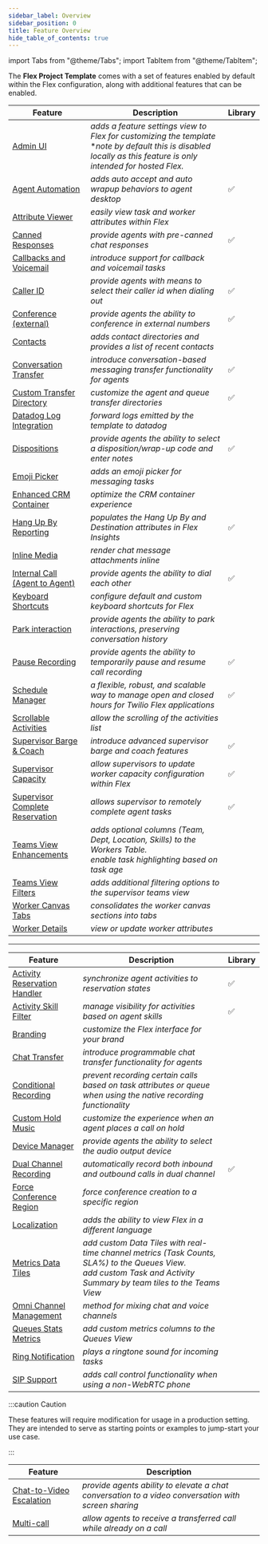 ```yaml
---
sidebar_label: Overview
sidebar_position: 0
title: Feature Overview
hide_table_of_contents: true
---
```

import Tabs from "@theme/Tabs";
import TabItem from "@theme/TabItem";

The **Flex Project Template** comes with a set of features enabled by default within the Flex configuration, along with additional features that can be enabled.

<Tabs queryString="type">
<TabItem value="default" label="Enabled by default" default>

| Feature                                                            | Description                                                                                                                                                             | Library |
| ------------------------------------------------------------------ | ----------------------------------------------------------------------------------------------------------------------------------------------------------------------- | ------- |
| [Admin UI](admin-ui)                                               | _adds a feature settings view to Flex for customizing the template_ <br/> **note by default this is disabled locally as this feature is only intended for hosted Flex.* |   |
| [Agent Automation](agent-automation)                               | _adds auto accept and auto wrapup behaviors to agent desktop_                                                                                                           | ✅ |
| [Attribute Viewer](attribute-viewer)                               | _easily view task and worker attributes within Flex_                                                                                                                    |   |
| [Canned Responses](canned-responses)                               | _provide agents with pre-canned chat responses_                                                                                                                         | ✅ |
| [Callbacks and Voicemail](callback-and-voicemail)                  | _introduce support for callback and voicemail tasks_                                                                                                                    |   |
| [Caller ID](caller-id)                                             | _provide agents with means to select their caller id when dialing out_                                                                                                  | ✅ |
| [Conference (external)](conference)                                | _provide agents the ability to conference in external numbers_                                                                                                          | ✅ |
| [Contacts](contacts)                                               | _adds contact directories and provides a list of recent contacts_                                                                                                       |   |
| [Conversation Transfer](conversation-transfer)                     | _introduce conversation-based messaging transfer functionality for agents_                                                                                              | ✅ |
| [Custom Transfer Directory](custom-transfer-directory)             | _customize the agent and queue transfer directories_                                                                                                                    | ✅ |
| [Datadog Log Integration](datadog-log-integration)                 | _forward logs emitted by the template to datadog_                                                                                                                       |   |
| [Dispositions](dispositions)                                       | _provide agents the ability to select a disposition/wrap-up code and enter notes_                                                                                       | ✅ |
| [Emoji Picker](emoji-picker)                                       | _adds an emoji picker for messaging tasks_                                                                                                                              |   |
| [Enhanced CRM Container](enhanced-crm-container)                   | _optimize the CRM container experience_                                                                                                                                 |   |
| [Hang Up By Reporting](hang-up-by)                                 | _populates the Hang Up By and Destination attributes in Flex Insights_                                                                                                  | ✅ |
| [Inline Media](inline-media)                                       | _render chat message attachments inline_                                                                                                                                |   |
| [Internal Call (Agent to Agent)](internal-call)                    | _provide agents the ability to dial each other_                                                                                                                         | ✅ |
| [Keyboard Shortcuts](keyboard-shortcuts)                           | _configure default and custom keyboard shortcuts for Flex_                                                                                                              |   |
| [Park interaction](park-interaction)                               | _provide agents the ability to park interactions, preserving conversation history_                                                                                      |   |
| [Pause Recording](pause-recording)                                 | _provide agents the ability to temporarily pause and resume call recording_                                                                                             | ✅ |
| [Schedule Manager](schedule-manager)                               | _a flexible, robust, and scalable way to manage open and closed hours for Twilio Flex applications_                                                                     | ✅ |
| [Scrollable Activities](scrollable-activities)                     | _allow the scrolling of the activities list_                                                                                                                            |   |
| [Supervisor Barge & Coach](supervisor-barge-coach)                 | _introduce advanced supervisor barge and coach features_                                                                                                                | ✅ |
| [Supervisor Capacity](supervisor-capacity)                         | _allow supervisors to update worker capacity configuration within Flex_                                                                                                 | ✅ |
| [Supervisor Complete Reservation](supervisor-complete-reservation) | _allows supervisor to remotely complete agent tasks_                                                                                                                    | ✅ |
| [Teams View Enhancements](teams-view-enhancements)                 | _adds optional columns (Team, Dept, Location, Skills) to the Workers Table. <br/> enable task highlighting based on task age_                                           |   |
| [Teams View Filters](teams-view-filters)                           | _adds additional filtering options to the supervisor teams view_                                                                                                        |   |
| [Worker Canvas Tabs](worker-canvas-tabs)                           | _consolidates the worker canvas sections into tabs_                                                                                                                     |   |
| [Worker Details](worker-details)                                   | _view or update worker attributes_                                                                                                                                      |   |

---

</TabItem>
<TabItem value="additional" label="Additional features">

| Feature                                                      | Description                                                                                                                                                                | Library |
| ------------------------------------------------------------ | -------------------------------------------------------------------------------------------------------------------------------------------------------------------------- | ------- |
| [Activity Reservation Handler](activity-reservation-handler) | _synchronize agent activities to reservation states_                                                                                                                       | ✅ |
| [Activity Skill Filter](activity-skill-filter)               | _manage visibility for activities based on agent skills_                                                                                                                   | ✅ |
| [Branding](branding)                                         | _customize the Flex interface for your brand_                                                                                                                              |   |
| [Chat Transfer](chat-transfer)                               | _introduce programmable chat transfer functionality for agents_                                                                                                            |   |
| [Conditional Recording](conditional-recording)               | _prevent recording certain calls based on task attributes or queue when using the native recording functionality_                                                          |   |
| [Custom Hold Music](custom-hold-music)                       | _customize the experience when an agent places a call on hold_                                                                                                             |   |
| [Device Manager](device-manager)                             | _provide agents the ability to select the audio output device_                                                                                                             |   |
| [Dual Channel Recording](dual-channel-recording)             | _automatically record both inbound and outbound calls in dual channel_                                                                                                     | ✅ |
| [Force Conference Region](force-conference-region)           | _force conference creation to a specific region_                                                                                                                           |   |
| [Localization](localization)                                 | _adds the ability to view Flex in a different language_                                                                                                                    |   |
| [Metrics Data Tiles](metrics-data-tiles)                     | _add custom Data Tiles with real-time channel metrics (Task Counts, SLA%) to the Queues View.  <br/> add custom Task and Activity Summary by team tiles to the Teams View_ |   |
| [Omni Channel Management](omni-channel-capacity-management)  | _method for mixing chat and voice channels_                                                                                                                                |   |
| [Queues Stats Metrics](queues-stats-metrics)                 | _add custom metrics columns to the Queues View_                                                                                                                            |   |
| [Ring Notification](ring-notification)                       | _plays a ringtone sound for incoming tasks_                                                                                                                                |   |
| [SIP Support](sip-support)                                   | _adds call control functionality when using a non-WebRTC phone_                                                                                                            |   |

</TabItem>
<TabItem value="experimental" label="Experimental features">

:::caution Caution

These features will require modification for usage in a production setting. They are intended to serve as starting points or examples to jump-start your use case.

::: 

| Feature                                              | Description                                                                                         |
| ---------------------------------------------------- | --------------------------------------------------------------------------------------------------- |
| [Chat-to-Video Escalation](chat-to-video-escalation) | _provide agents ability to elevate a chat conversation to a video conversation with screen sharing_ |
| [Multi-call](multi-call)                             | _allow agents to receive a transferred call while already on a call_                                |

</TabItem>
</Tabs>
